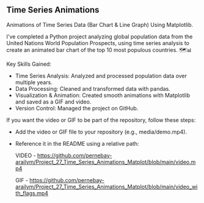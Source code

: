 ## Time Series Animations

Animations of Time Series Data (Bar Chart & Line Graph) Using Matplotlib.

I've completed a Python project analyzing global population data from the United Nations World Population Prospects, using time series analysis to create an animated bar chart of the top 10 most populous countries. 🗺️📊

Key Skills Gained:
- Time Series Analysis: Analyzed and processed population data over multiple years.
- Data Processing: Cleaned and transformed data with pandas.
- Visualization & Animation: Created smooth animations with Matplotlib and saved as a GIF and video.
- Version Control: Managed the project on GitHub.

If you want the video or GIF to be part of the repository, follow these steps:

- Add the video or GIF file to your repository (e.g., media/demo.mp4).
- Reference it in the README using a relative path:
  
  VIDEO - https://github.com/pernebay-arailym/Project_27_Time_Series_Animations_Matplot/blob/main/video.mp4
  
  GIF - https://github.com/pernebay-arailym/Project_27_Time_Series_Animations_Matplot/blob/main/video_with_flags.mp4

